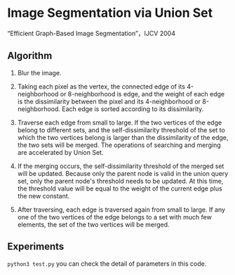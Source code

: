 # Image Segmentation via Union Set

“Efficient Graph-Based Image Segmentation”，IJCV 2004

## Algorithm

1. Blur the image.

2. Taking each pixel as the vertex, the connected edge of its 4-neighborhood or 8-neighborhood is edge, and the weight of each edge is the dissimilarity between the pixel and its 4-neighborhood or 8-neighborhood. Each edge is sorted according to its dissimilarity.

3. Traverse each edge from small to large. If the two vertices of the edge belong to different sets, and the self-dissimilarity threshold of the set to which the two vertices belong is larger than the dissimilarity of the edge, the two sets will be merged. The operations of searching and merging are accelerated by Union Set.

4. If the merging occurs, the self-dissimilarity threshold of the merged set will be updated. Because only the parent node is valid in the union query set, only the parent node's threshold needs to be updated. At this time, the threshold value will be equal to the weight of the current edge plus the new constant.

5. After traversing, each edge is traversed again from small to large. If any one of the two vertices of the edge belongs to a set with much few elements, the set of the two vertices will be merged.

## Experiments

`python3 test.py`
you can check the detail of parameters in this code.
